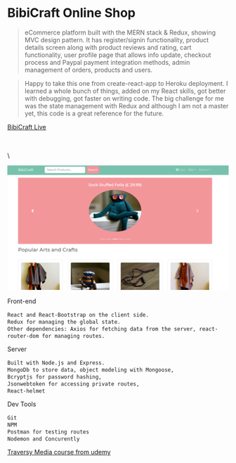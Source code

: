 # BibiCraft Online Shop

> eCommerce platform built with the MERN stack & Redux, showing MVC design pattern. It has register/signin functionality, product details screen along with product reviews and rating, cart functionality, user profile page that allows info update, checkout process and Paypal payment integration methods, admin management of orders, products and users.

> Happy to take this one from create-react-app to Heroku deployment. I learned a whole bunch of things, added on my React skills, got better with debugging, got faster on writing code. The big challenge for me was the state management with Redux and although I am not a master yet, this code is a great reference for the future.

[BibiCraft Live](https://bibicraft.herokuapp.com/)

\
\
\

![screenshot](https://github.com/mbogdanel/Bibi-Craft/blob/master/uploads/bibifront.png)

Front-end

```
React and React-Bootstrap on the client side.
Redux for managing the global state.
Other dependencies: Axios for fetching data from the server, react-router-dom for managing routes.
```

Server

```
Built with Node.js and Express.
MongoDb to store data, object modeling with Mongoose,
Bcryptjs for password hashing,
Jsonwebtoken for accessing private routes,
React-helmet
```

Dev Tools

```
Git
NPM
Postman for testing routes
Nodemon and Concurently
```

[Traversy Media course from udemy](https://www.udemy.com/course/mern-ecommerce/)
